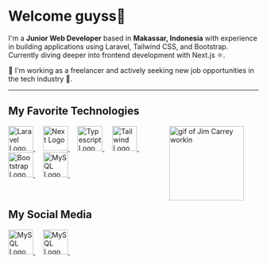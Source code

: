 # Welcome guyss👋

<!-- ![banner](/images/banner.png) -->
<!-- <img align="center" src="images/banner.png" style="background-cover" width="846" alt="gif of Jim Carrey workin"/> -->

I'm a **Junior Web Developer** based in **Makassar, Indonesia** with experience in building applications using Laravel, Tailwind CSS, and Bootstrap.
Currently diving deeper into frontend development with Next.js ⚛️.

💼 I'm working as a freelancer and actively seeking new job opportunities in the tech industry 🚀.

---

## My Favorite Technologies

<img align="right" style="margin-right: 30px" src="https://media.tenor.com/LJC9j1vSkXwAAAAd/j-im-carreytyping-busy-working.gif" height="150" alt="gif of Jim Carrey workin"/>
<a href="https://laravel.com">
  <img height="50" title="Laravel" alt="Laravel Logo" src="https://img.icons8.com/?size=100&id=hUvxmdu7Rloj&format=png&color=000000">
</a> &#xa0; &#xa0;
<a href="https://nextjs.org">
  <img height="50" title="NextJs" alt="Next Logo" src="https://img.icons8.com/?size=100&id=MWiBjkuHeMVq&format=png&color=000000">
</a> &#xa0; &#xa0;
<a href="https://typescriptlang.org">
  <img height="50" title="Typescript" alt="Typescript Logo" src="https://img.icons8.com/?size=100&id=HcQEdKCkXUs3&format=png&color=000000">
</a> &#xa0; &#xa0;
<a href="https://tailwindcss.com">
  <img height="50" title="Tailwind" alt="Tailwind Logo" src="https://img.icons8.com/?size=100&id=WoopfRcDj3RF&format=png&color=000000">
</a> &#xa0; &#xa0;
<a href="https://getbootstrap.com">
  <img height="50" title="Bootstrap" alt="Bootstrap Logo" src="https://img.icons8.com/?size=100&id=EzPCiQUqWWEa&format=png&color=000000">
</a> &#xa0; &#xa0;
<a href="https://www.mysql.com">
  <img height="50" title="Postgresql" alt="MySQL Logo" src="https://img.icons8.com/?size=100&id=rgPSE6nAB766&format=png&color=000000">
</a> &#xa0; &#xa0;

&nbsp;

## My Social Media

<p align="start">
  <a href="https://www.linkedin.com/in/hijir-ismail">
    <img height="50" title="Postgresql" alt="MySQL Logo" src="https://img.icons8.com/?size=100&id=60ZV_wYC0BM2&format=png&color=000000">
  </a> &#xa0; &#xa0;
  <a href="https://www.instagram.com/hjrsmail">
    <img height="50" title="Postgresql" alt="MySQL Logo" src="https://img.icons8.com/?size=100&id=hFoVFpm6gl9A&format=png&color=000000">
  </a> &#xa0; &#xa0;
</p>


<!--
**hjrsmail/hjrsmail** is a ✨ _special_ ✨ repository because its `README.md` (this file) appears on your GitHub profile.

Here are some ideas to get you started:

- 🔭 I’m currently working on ...
- 🌱 I’m currently learning ...
- 👯 I’m looking to collaborate on ...
- 🤔 I’m looking for help with ...
- 💬 Ask me about ...
- 📫 How to reach me: ...
- 😄 Pronouns: ...
- ⚡ Fun fact: ...
-->
